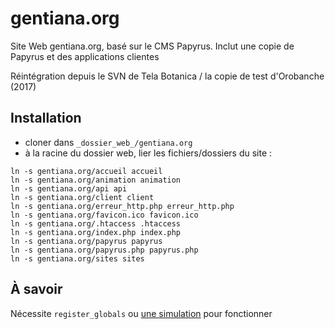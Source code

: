 # gentiana.org

Site Web gentiana.org, basé sur le CMS Papyrus. Inclut une copie de Papyrus et des applications clientes

Réintégration depuis le SVN de Tela Botanica / la copie de test d'Orobanche (2017)

## Installation
* cloner dans `_dossier_web_/gentiana.org`
* à la racine du dossier web, lier les fichiers/dossiers du site :
```
ln -s gentiana.org/accueil accueil
ln -s gentiana.org/animation animation
ln -s gentiana.org/api api
ln -s gentiana.org/client client
ln -s gentiana.org/erreur_http.php erreur_http.php
ln -s gentiana.org/favicon.ico favicon.ico
ln -s gentiana.org/.htaccess .htaccess
ln -s gentiana.org/index.php index.php
ln -s gentiana.org/papyrus papyrus
ln -s gentiana.org/papyrus.php papyrus.php
ln -s gentiana.org/sites sites
```

## À savoir
Nécessite `register_globals` ou [une simulation](http://www.kaffeetalk.de/using-register_globals-in-php-5-5/) pour fonctionner

